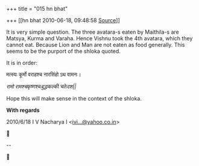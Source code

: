 +++
title = "015 hn bhat"

+++
[[hn bhat	2010-06-18, 09:48:58 [Source](https://groups.google.com/g/bvparishat/c/sCg5ZqnBi0M)]]



  

It is very simple question. The three avatara-s eaten by Maithila-s are Matsya, Kurma and Varaha. Hence Vishnu took the 4th avatara, which they cannot eat. Because Lion and Man are not eaten as food generally. This seems to be the purport of the shloka quoted.

  

It is in order:

  

मत्स्यः कूर्मो वराहश्च नारसिंहो ऽथ वामनः।

*रामो रामश्च*कृष्णश्च*बुद्धः*कल्की चते*दश\|\|*

  

Hope this will make sense in the context of the shloka.

  

**With regards**

  

  

  
  

2010/6/18 I V Nacharya I \<[ivi...@yahoo.co.in]()\>



  
  
  
--  



